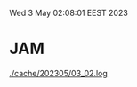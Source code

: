 Wed  3 May 02:08:01 EEST 2023
# JAM
<a href='./cache/202305/03_02.log'>./cache/202305/03_02.log</a>
